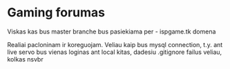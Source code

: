# Gaming forumas

Viskas kas bus master branche bus pasiekiama per - ispgame.tk domena

Realiai pacloninam ir koreguojam. Veliau kaip bus mysql connection, t.y. ant live servo bus vienas loginas ant local kitas, dadesiu .gitignore failus veliau, kolkas nsvbr
